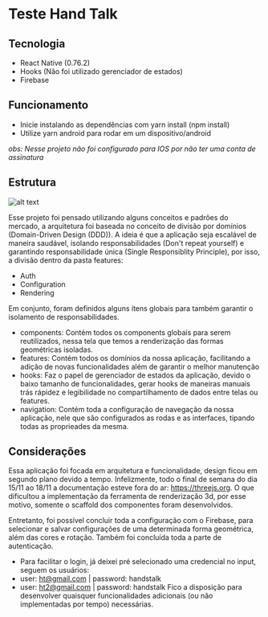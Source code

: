 # Teste Hand Talk

## Tecnologia
- React Native (0.76.2)
- Hooks (Não foi utilizado gerenciador de estados)
- Firebase

## Funcionamento
- Inicie instalando as dependências com yarn install (npm install)
- Utilize yarn android para rodar em um dispositivo/android

_obs: Nesse projeto não foi configurado para IOS por não ter uma conta de assinatura_

## Estrutura

![alt text](https://i.ibb.co/3C5pxmW/Teste-Hand-Talk-drawio.png)

Esse projeto foi pensado utilizando alguns conceitos e padrões do mercado, a arquitetura foi baseada no conceito de divisão por domínios (Domain-Driven Design (DDD)). 
A ideia é que a aplicação seja escalável de maneira saudável, isolando responsabilidades (Don't repeat yourself) e garantindo responsabilidade única (Single Responsiblity Principle), por isso, a divisão dentro da pasta features:
- Auth
- Configuration
- Rendering

Em conjunto, foram definidos alguns ítens globais para também garantir o isolamento de responsabilidades.
 - components: Contém todos os components globais para serem reutilizados, nessa tela que temos a renderização das formas geométricas isoladas. 
 - features: Contém todos os domínios da nossa aplicação, facilitando a adição de novas funcionalidades além de garantir o melhor manutenção
 - hooks: Faz o papel de gerenciador de estados da aplicação, devido o baixo tamanho de funcionalidades, gerar hooks de maneiras manuais trás rápidez e legibilidade no compartilhamento de dados entre telas ou features.
 - navigation: Contém toda a configuração de navegação da nossa aplicação, nele que são configurados as rodas e as interfaces, tipando todas as proprieades da mesma. 


## Considerações
Essa aplicação foi focada em arquitetura e funcionalidade, design ficou em segundo plano devido a tempo. Infelizmente, todo o final de semana do dia 15/11 ao 18/11 a documentação esteve fora do ar: https://threejs.org. O que dificultou a implementação da ferramenta de renderização 3d, por esse motivo, somente o scaffold dos componentes foram desenvolvidos. <p>Entretanto, foi possível concluir toda a configuração com o Firebase, para selecionar e salvar configurações de uma determinada forma geométrica, além das cores e rotação. Também foi concluída toda a parte de autenticação. 
- Para facilitar o login, já deixei pré selecionado uma credencial no input, seguem os usuários: 
- user: ht@gmail.com | password: handstalk
- user: ht2@gmail.com | password: handstalk
Fico a disposição para desenvolver quaisquer funcionalidades adicionais (ou não implementadas por tempo) necessárias. 